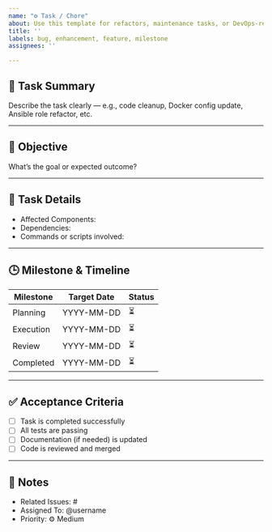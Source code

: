 ```yaml
---
name: "⚙️ Task / Chore"
about: Use this template for refactors, maintenance tasks, or DevOps-related updates.
title: ''
labels: bug, enhancement, feature, milestone
assignees: ''

---
```


## 🧱 Task Summary
Describe the task clearly — e.g., code cleanup, Docker config update, Ansible role refactor, etc.

---

## 🎯 Objective
What’s the goal or expected outcome?

---

## 🧩 Task Details
- Affected Components:  
- Dependencies:  
- Commands or scripts involved:  

---

## 🕒 Milestone & Timeline
| Milestone | Target Date | Status |
|------------|--------------|--------|
| Planning | YYYY-MM-DD | ⏳ |
| Execution | YYYY-MM-DD | ⏳ |
| Review | YYYY-MM-DD | ⏳ |
| Completed | YYYY-MM-DD | ⏳ |

---

## ✅ Acceptance Criteria
- [ ] Task is completed successfully  
- [ ] All tests are passing  
- [ ] Documentation (if needed) is updated  
- [ ] Code is reviewed and merged  

---

## 🧾 Notes
- Related Issues: #
- Assigned To: @username
- Priority: ⚙️ Medium
